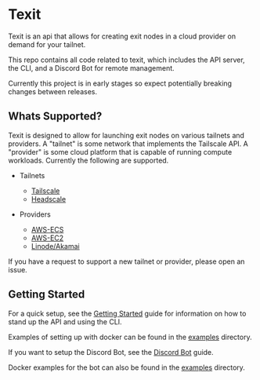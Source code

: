 # Texit

Texit is an api that allows for creating exit nodes in a cloud provider on demand for your tailnet.

This repo contains all code related to texit, which includes the API server, the CLI, and a Discord Bot for remote management.

Currently this project is in early stages so expect potentially breaking changes between releases.

## Whats Supported?

Texit is designed to allow for launching exit nodes on various tailnets and providers. A "tailnet" is some network that implements the Tailscale API. A "provider" is some cloud platform that is capable of running compute workloads. Currently the following are supported.

- Tailnets

  - [Tailscale](/docs/tailnets.md#tailscale)
  - [Headscale](/docs/tailnets.md#headscale)

- Providers
  - [AWS-ECS](/docs/providers.md#AWS-ECS)
  - [AWS-EC2](/docs/providers.md#AWS-EC2)
  - [Linode/Akamai](/docs/providers.md#linodeakamai)

If you have a request to support a new tailnet or provider, please open an issue.

## Getting Started

For a quick setup, see the [Getting Started](docs/getting-started.md) guide for information on how to stand up the API and using the CLI.

Examples of setting up with docker can be found in the [examples](/examples/api/docker) directory.

If you want to setup the Discord Bot, see the [Discord Bot](/docs/discord-bot.md) guide.

Docker examples for the bot can also be found in the [examples](/examples/discord/docker) directory.
